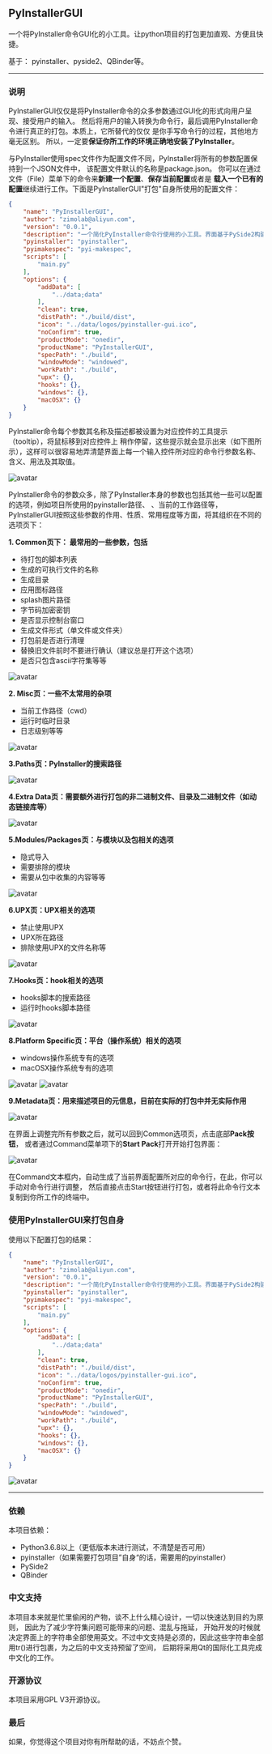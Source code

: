 ## PyInstallerGUI

一个将PyInstaller命令GUI化的小工具。让python项目的打包更加直观、方便且快捷。

基于： pyinstaller、pyside2、QBinder等。

---
### 说明

PyInstallerGUI仅仅是将PyInstaller命令的众多参数通过GUI化的形式向用户呈现、接受用户的输入。
然后将用户的输入转换为命令行，最后调用PyInstaller命令进行真正的打包。本质上，它所替代的仅仅
是你手写命令行的过程，其他地方毫无区别。 所以，一定要**保证你所工作的环境正确地安装了PyInstaller**。

与PyInstaller使用spec文件作为配置文件不同，PyInstaller将所有的参数配置保持到一个JSON文件中，
该配置文件默认的名称是package.json。
你可以在通过文件（File）菜单下的命令来**新建一个配置**、**保存当前配置**或者是
**载入一个已有的配置**继续进行工作。下面是PyInstallerGUI"打包"自身所使用的配置文件：
```json
{
    "name": "PyInstallerGUI",
    "author": "zimolab@aliyun.com",
    "version": "0.0.1",
    "description": "一个简化PyInstaller命令行使用的小工具。界面基于PySide2构建。\n源码：https://github.com/zimolab/PyInstallerGUI.git\n开源协议：GPL v3.0",
    "pyinstaller": "pyinstaller",
    "pyimakespec": "pyi-makespec",
    "scripts": [
        "main.py"
    ],
    "options": {
        "addData": [
            "../data;data"
        ],
        "clean": true,
        "distPath": "./build/dist",
        "icon": "../data/logos/pyinstaller-gui.ico",
        "noConfirm": true,
        "productMode": "onedir",
        "productName": "PyInstallerGUI",
        "specPath": "./build",
        "windowMode": "windowed",
        "workPath": "./build",
        "upx": {},
        "hooks": {},
        "windows": {},
        "macOSX": {}
    }
}
```

PyInstaller命令每个参数其名称及描述都被设置为对应控件的工具提示（tooltip），将鼠标移到对应控件上
稍作停留，这些提示就会显示出来（如下图所示），这样可以很容易地弄清楚界面上每一个输入控件所对应的命令行参数名称、
含义、用法及其取值。

![avatar](./screenshots/ss-tooltips.PNG)

PyInstaller命令的参数众多，除了PyInstaller本身的参数也包括其他一些可以配置的选项，例如项目所使用的pyinstaller路径、
、当前的工作路径等，PyInstallerGUI按照这些参数的作用、性质、常用程度等方面，将其组织在不同的选项页下：

**1. Common页下： 最常用的一些参数，包括**

- 待打包的脚本列表
- 生成的可执行文件的名称
- 生成目录
- 应用图标路径
- splash图片路径
- 字节码加密密钥
- 是否显示控制台窗口
- 生成文件形式（单文件或文件夹）
- 打包前是否进行清理
- 替换旧文件前时不要进行确认（建议总是打开这个选项）
- 是否只包含ascii字符集等等

![avatar](./screenshots/ss-main-common-options.PNG)


**2. Misc页：一些不太常用的杂项**
    
   - 当前工作路径（cwd）
   - 运行时临时目录
   - 日志级别等等

![avatar](./screenshots/ss-misc-options.PNG)

**3.Paths页：PyInstaller的搜索路径**

![avatar](./screenshots/ss-search-paths.PNG)

**4.Extra Data页：需要额外进行打包的非二进制文件、目录及二进制文件（如动态链接库等）**

![avatar](./screenshots/ss-add-data-binary.PNG)

**5.Modules/Packages页：与模块以及包相关的选项**

- 隐式导入
- 需要排除的模块
- 需要从包中收集的内容等等

![avatar](./screenshots/ss-exclude-modules-hidden-imports-and-more.PNG)


**6.UPX页：UPX相关的选项**

- 禁止使用UPX
- UPX所在路径
- 排除使用UPX的文件名称等

![avatar](./screenshots/ss-upx-options.PNG)

**7.Hooks页：hook相关的选项**

- hooks脚本的搜索路径
- 运行时hooks脚本路径

![avatar](./screenshots/ss-hooks-options.PNG)

**8.Platform Specific页：平台（操作系统）相关的选项**

- windows操作系统专有的选项
- macOSX操作系统专有的选项

![avatar](./screenshots/ss-windows-options.PNG)
![avatar](./screenshots/ss-macosx-options.PNG)

**9.Metadata页：用来描述项目的元信息，目前在实际的打包中并无实际作用**

![avatar](./screenshots/ss-metadata.PNG)


在界面上调整完所有参数之后，就可以回到Common选项页，点击底部**Pack按钮**，
或者通过Command菜单项下的**Start Pack**打开开始打包界面：

![avatar](./screenshots/ss-start-pack.PNG)

在Command文本框内，自动生成了当前界面配置所对应的命令行，在此，你可以手动对命令行进行调整，
然后直接点击Start按钮进行打包，或者将此命令行文本复制到你所工作的终端中。

### 使用PyInstallerGUI来打包自身

使用以下配置打包的结果：
```json
{
    "name": "PyInstallerGUI",
    "author": "zimolab@aliyun.com",
    "version": "0.0.1",
    "description": "一个简化PyInstaller命令行使用的小工具。界面基于PySide2构建。\n源码：https://github.com/zimolab/PyInstallerGUI.git\n开源协议：GPL v3.0",
    "pyinstaller": "pyinstaller",
    "pyimakespec": "pyi-makespec",
    "scripts": [
        "main.py"
    ],
    "options": {
        "addData": [
            "../data;data"
        ],
        "clean": true,
        "distPath": "./build/dist",
        "icon": "../data/logos/pyinstaller-gui.ico",
        "noConfirm": true,
        "productMode": "onedir",
        "productName": "PyInstallerGUI",
        "specPath": "./build",
        "windowMode": "windowed",
        "workPath": "./build",
        "upx": {},
        "hooks": {},
        "windows": {},
        "macOSX": {}
    }
}
```

![avatar](./screenshots/ss-dist.PNG)


---

### 依赖

本项目依赖：

- Python3.6.8以上（更低版本未进行测试，不清楚是否可用）
- pyinstaller（如果需要打包项目”自身“的话，需要用的pyinstaller）
- PySide2
- QBinder

### 中文支持

本项目本来就是忙里偷闲的产物，谈不上什么精心设计，一切以快速达到目的为原则， 因此为了减少字符集问题可能带来的问题、混乱与拖延，
开始开发的时候就决定界面上的字符串全部使用英文。不过中文支持是必须的，因此这些字符串全部用tr()进行包裹，为之后的中文支持预留了空间，
后期将采用Qt的国际化工具完成中文化的工作。

### 开源协议

本项目采用GPL V3开源协议。

### 最后

如果，你觉得这个项目对你有所帮助的话，不妨点个赞。